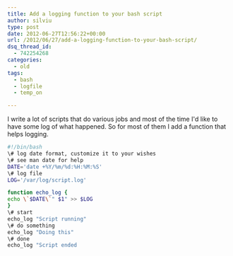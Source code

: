 ```yaml
---
title: Add a logging function to your bash script
author: silviu
type: post
date: 2012-06-27T12:56:22+00:00
url: /2012/06/27/add-a-logging-function-to-your-bash-script/
dsq_thread_id:
  - 742254268
categories:
  - old
tags:
  - bash
  - logfile
  - temp_on

---
```

I write a lot of scripts that do various jobs and most of the time I'd like to have some log of what happened. So for most of them I add a function that helps logging.

```bash
#!/bin/bash
\# log date format, customize it to your wishes
\# see man date for help
DATE='date +%Y/%m/%d:%H:%M:%S'
\# log file
LOG='/var/log/script.log'

function echo_log {
echo \`$DATE\`" $1" >> $LOG
}
\# start
echo_log "Script running"
\# do something
echo_log "Doing this"
\# done
echo_log "Script ended
```